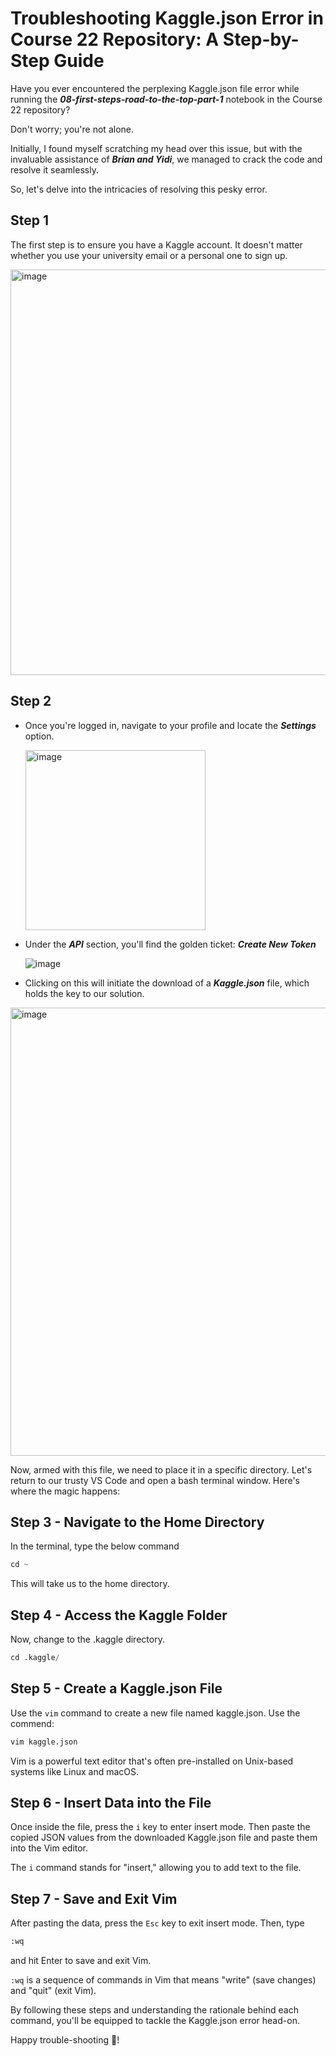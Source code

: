 # Troubleshooting Kaggle.json Error in Course 22 Repository: A Step-by-Step Guide

Have you ever encountered the perplexing Kaggle.json file error while running the ***08-first-steps-road-to-the-top-part-1*** notebook in the Course 22 repository? 

Don't worry; you're not alone. 

Initially, I found myself scratching my head over this issue, but with the invaluable assistance of ***Brian and Yidi***, we managed to crack the code and resolve it seamlessly.

So, let's delve into the intricacies of resolving this pesky error. 

## Step 1
The first step is to ensure you have a Kaggle account. It doesn't matter whether you use your university email or a personal one to sign up.

<img width="649" alt="image" src="https://github.com/AravindSuresh97/AravindSuresh97.github.io/assets/138949012/3cc6a39f-f260-4735-a421-a09002a553ac">


## Step 2
- Once you're logged in, navigate to your profile and locate the ***Settings*** option.
  
  <img width="288" alt="image" src="https://github.com/AravindSuresh97/AravindSuresh97.github.io/assets/138949012/dc67aee5-b174-45b6-bac9-72ab8ff87fa9">

- Under the ***API*** section, you'll find the golden ticket: ***Create New Token***
  
  ![image](https://github.com/AravindSuresh97/AravindSuresh97.github.io/assets/138949012/ebaf1b00-5d35-4fb2-a0c5-0f57cbe9e70d)
  
- Clicking on this will initiate the download of a ***Kaggle.json*** file, which holds the key to our solution.

 <img width="717" alt="image" src="https://github.com/AravindSuresh97/AravindSuresh97.github.io/assets/138949012/560dcb86-0224-45da-a3e7-14583129baae">



Now, armed with this file, we need to place it in a specific directory. Let's return to our trusty VS Code and open a bash terminal window. 
Here's where the magic happens:

## Step 3 - Navigate to the Home Directory
In the terminal, type the below command
```python
cd ~ 
```
This will take us to the home directory.

## Step 4 - Access the Kaggle Folder
Now, change to the .kaggle directory.
```python
cd .kaggle/
```
## Step 5 - Create a Kaggle.json File
Use the ```vim``` command to create a new file named kaggle.json. Use the commend:
```python
vim kaggle.json
```
Vim is a powerful text editor that's often pre-installed on Unix-based systems like Linux and macOS.

## Step 6 - Insert Data into the File
Once inside the file, press the ```i``` key to enter insert mode. 
Then paste the copied JSON values from the downloaded Kaggle.json file and paste them into the Vim editor.

The ```i``` command stands for "insert," allowing you to add text to the file.

## Step 7 - Save and Exit Vim
After pasting the data, press the ```Esc``` key to exit insert mode. Then, type
```python
:wq
```
 and hit Enter to save and exit Vim.

```:wq``` is a sequence of commands in Vim that means "write" (save changes) and "quit" (exit Vim).
 

By following these steps and understanding the rationale behind each command, you'll be equipped to tackle the Kaggle.json error head-on. 

Happy trouble-shooting 🤟!
